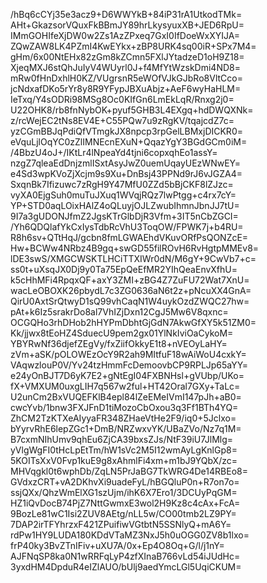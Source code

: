 /hBq6cCYj35e3acz9+D6WWYkB+84iP31rA1UtkodTMk=
AHt+GkazsorVQuxFkBBmJY89hrLkysyuxXB+JED6RpU=
IMmGOHIfeXjDW0w2Zs1AzZPxeq7GxI0IfDoeWxXYIJA=
ZQwZAW8LK4PZmI4KwEYkx+zBP8URK4sq00iR+SPx7M4=
gHm/6x00NtEHx82zGm8kZCmn5FXlJYtadzeD1oH9Z18=
XjeqMXJ6stQhJuIyV4WUyrl0J+f4MfYtWzskDmi4ND8=
mRw0fHnDxhlH0KZ/VUgrsnR5eWOfVJkGJbRo8VltCco=
jcNdxafDKo5rYr8y8R9YFypJBXuAbjz+AeF6wyHaHLM=
IeTxq/Y4sODRi98MSg8Oc0KIfGn6LmEkLqR/Rnxg2j0=
U22OHK8/rb8fnNybOK+pyuf5GHB3L4EXgq+hdDWQXNk=
z/rcWejEC2tNs8EV4E+C55PQw7u9zRgKV/tqajcdZ7c=
yzCGmBBJqPdiQfVTmgkJX8npcp3rpGelLBMxjDICKR0=
eVquLjlOqYC0zZlIMNEcnEXuN+QqazYgY3BGdGCm0iM=
/4BbzU4oJ+/IKtLr4lNpeaYd4tjni6copxqhEo1assY=
nzgZ7qleaEdDnjzmlISxtAsyJwZ0uemUqayUEzWNwEY=
e4Sd3wpKVoZjXcjm9s9Xu+DnBsj43PPNd9rJ6vJGZA4=
SxqnBk7Ifizuwc7zRgH9Y47MfU0ZZd5bBjCKF8lZJzc=
vyXA0EjgSuh0muTuJXuq1WVqjRQz7lwPtgg+c4rx7cY=
YP+STD0aqLOixHAlZ4oQLuyjOJLZwubIhmnJbnJJ7tU=
9I7a3gUDONJfmZ2JgsKTrGlbDjR3Vfm+3IT5nCbZGCI=
/Yh6QDQlafYkCxIysTdbRcVhU3ToqOW/FPWK7j+b4RU=
R8h6sv+QTtHqJ/gcbn8fmLGWAEhdVKuvORfPsQONZcE=
Hw+BCWw4NRbz4B9gq+swGD55filROvH6RvHgtpMMEv8=
lDE3swS/XMGCWSKTLHCiTTXIWr0dN/M6gY+9CwVb7+c=
ss0t+uXsqJX0Dj9y0Ta75EpQeEfMR2YIhQeaEnvXfhU=
k5cHhMFi4RpqxQF+axY3ZMI+zBG4Z7ZuFU72Wat7XnU=
wacLeOBOXK26pbydL7c3ZG0636aN6t2z+pNcuXX4GnA=
QirU0AxtSrQtwyD1sQ99vhCaqN1W4uykOzdZWQC27hw=
pAt+k6Iz5srakrDo8al7VhIZjDxn12CgJ5Mw6V8qxnc=
OCGQHo3rhDHob2hHYPmDbhtGjGdN7AkwGfXY5k51ZM0=
Kk/jjwx8tEoHZ4SduecU9pem2gx01YlNkIviOaCykoM=
YBYRwNf36djefZEgVy/fxZiifOkkyE1t8+nVEOyLaHY=
zVm+aSK/pOLOWEzOcY9R2ah9MItfuF18wAiWoU4cxkY=
VAqwzlouP0V/Yv24tzHmmFcDemoovbCP9RPLJp65aYY=
e24yOnBJT7D6yK7E2+gNtEgI04FXBNHsl+gVUbp/UKo=
fX+VMXUM0uxgLIH7q567w2ful+HT42Oral7GXy+TaLc=
U2unCm2BxVUQEFKlB4epl84lZeEMeIVmI147pJh+aB0=
cwcYvb/1bnw3FXJFnD1tiMozoCbOxou3q3Ff1BTh4YQ=
ZhCM2TzKTXeAIyyaFR348ZHaeVtHe2F9/iq0+5Jclxo=
bYyrvRhE6lepZGc1+DmB/NRZwxvYK/UBaZVo/Nz7q1M=
B7cxmNIhUmv9qhEu6ZjCA39bxsZJs/NtF39iU7JlMlg=
yVlgWgFI0tHcLpEtTm/hW1sVc2M5I12wmAyLgKnlGp8=
5KOITsXxV0Fvp1kuE9g8xAhmlFi4xm+m1bJ9YQbX/zc=
MHVqgkl0t6wphDb/ZqLN5PrJaBG7TkWRG4De14RBEo8=
GVdxzCRT+vA2DKhvXi9uadeFyL/hBGQluP0n+R7on7o=
ssjQXx/QhzWmElXG1szUjm/ihK6X7Ero1/3DCUyPqGM=
HZ1iQvDocB74PjZ7NttGwmxE3wol2H9Kz8c4cAx+FcA=
9BozLe81wC1Isi2ZUV8AEtg/nLL5w/CO00tmb2LZ9PY=
7DAP2irTFYhrzxF421ZPuifiwVGtbtN5SSNlyQ+mA6Y=
rdPw1HY9LUDA180KDdVTaMZ3NxJ5h0uOGG0ZV8b1lxo=
frP40ky3BvZTnIFiv+uXU7A/0x+Ep4O8Oq+G/l/j1nY=
AJFNqSP8ka0N1wRRFqLyP4zfXInaB766vLd54iJUdHc=
3yxdHM4DpduR4eIZlAUO/bUlj9aedYmcLGl5UqiCKUM=
